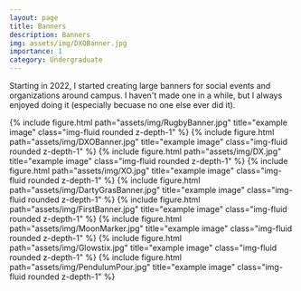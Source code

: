 ```yaml
---
layout: page
title: Banners
description: Banners
img: assets/img/DXOBanner.jpg
importance: 1
category: Undergraduate
---
```

Starting in 2022, I started creating large banners for social events and organizations around campus. I haven't made one in a while, but I always enjoyed doing it (especially becuase no one else ever did it).

{% include figure.html path="assets/img/RugbyBanner.jpg" title="example image" class="img-fluid rounded z-depth-1" %}
{% include figure.html path="assets/img/DXOBanner.jpg" title="example image" class="img-fluid rounded z-depth-1" %}
{% include figure.html path="assets/img/DX.jpg" title="example image" class="img-fluid rounded z-depth-1" %}
{% include figure.html path="assets/img/XO.jpg" title="example image" class="img-fluid rounded z-depth-1" %}
{% include figure.html path="assets/img/DartyGrasBanner.jpg" title="example image" class="img-fluid rounded z-depth-1" %}
{% include figure.html path="assets/img/FirstBanner.jpg" title="example image" class="img-fluid rounded z-depth-1" %}
{% include figure.html path="assets/img/MoonMarker.jpg" title="example image" class="img-fluid rounded z-depth-1" %}
{% include figure.html path="assets/img/Glowstix.jpg" title="example image" class="img-fluid rounded z-depth-1" %}
{% include figure.html path="assets/img/PendulumPour.jpg" title="example image" class="img-fluid rounded z-depth-1" %}